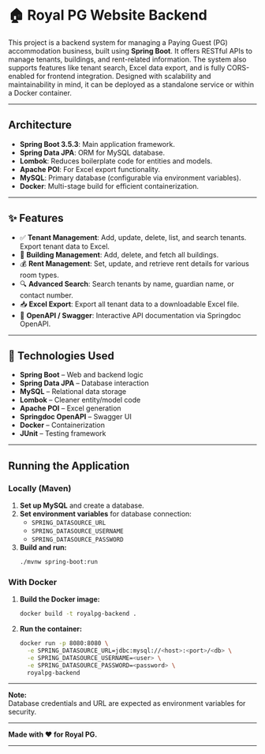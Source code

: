 # 🏠 Royal PG Website Backend

This project is a backend system for managing a Paying Guest (PG) accommodation business, built using **Spring Boot**. It offers RESTful APIs to manage tenants, buildings, and rent-related information. The system also supports features like tenant search, Excel data export, and is fully CORS-enabled for frontend integration. Designed with scalability and maintainability in mind, it can be deployed as a standalone service or within a Docker container.

---

## Architecture

- **Spring Boot 3.5.3**: Main application framework.
- **Spring Data JPA**: ORM for MySQL database.
- **Lombok**: Reduces boilerplate code for entities and models.
- **Apache POI**: For Excel export functionality.
- **MySQL**: Primary database (configurable via environment variables).
- **Docker**: Multi-stage build for efficient containerization.

---

## ✨ Features

- ✅ **Tenant Management**: Add, update, delete, list, and search tenants. Export tenant data to Excel.
- 🏢 **Building Management**: Add, delete, and fetch all buildings.
- 💰 **Rent Management**: Set, update, and retrieve rent details for various room types.
- 🔍 **Advanced Search**: Search tenants by name, guardian name, or contact number.
- 📥 **Excel Export**: Export all tenant data to a downloadable Excel file.
- 📘 **OpenAPI / Swagger**: Interactive API documentation via Springdoc OpenAPI.





---

## 🧩 Technologies Used

- **Spring Boot** – Web and backend logic  
- **Spring Data JPA** – Database interaction  
- **MySQL** – Relational data storage  
- **Lombok** – Cleaner entity/model code  
- **Apache POI** – Excel generation  
- **Springdoc OpenAPI** – Swagger UI  
- **Docker** – Containerization  
- **JUnit** – Testing framework 

---

## Running the Application

### Locally (Maven)

1. **Set up MySQL** and create a database.
2. **Set environment variables** for database connection:
   - `SPRING_DATASOURCE_URL`
   - `SPRING_DATASOURCE_USERNAME`
   - `SPRING_DATASOURCE_PASSWORD`
3. **Build and run:**
   ```sh
   ./mvnw spring-boot:run
   ```

### With Docker

1. **Build the Docker image:**
   ```sh
   docker build -t royalpg-backend .
   ```
2. **Run the container:**
   ```sh
   docker run -p 8080:8080 \
     -e SPRING_DATASOURCE_URL=jdbc:mysql://<host>:<port>/<db> \
     -e SPRING_DATASOURCE_USERNAME=<user> \
     -e SPRING_DATASOURCE_PASSWORD=<password> \
     royalpg-backend
   ```


---



**Note:**  
Database credentials and URL are expected as environment variables for security.

---

**Made with ❤️ for Royal PG.**

---



